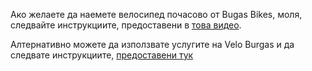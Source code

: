 Ако желаете да наемете велосипед почасово от Bugas Bikes, моля, следвайте инструкциите, предоставени в <a href="https://www.youtube.com/watch?v=shv5tIsJ7nE&ab_channel=%D0%BE%D1%81%D1%82%D1%80%D0%BE%D0%B2%D0%A1%D0%B2%D0%B5%D1%82%D0%B0%D0%90%D0%BD%D0%B0%D1%81%D1%82%D0%B0%D1%81%D0%B8%D1%8F" target="_blank">това видео</a>.

Алтернативно можете да използвате услугите на Velo Burgas и да следвате инструкциите, <a href="https://www.transportburgas.bg/en/bike-transport" target="_blank">предоставени тук</a>
